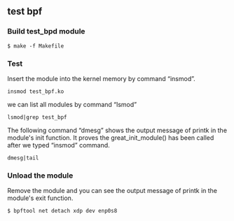 ## test bpf

### Build test_bpd module

```shell
$ make -f Makefile
```
### Test 

Insert the module into the kernel memory by command “insmod”.

```shell
insmod test_bpf.ko
```
we can list all modules by command “lsmod”

```shell
lsmod|grep test_bpf
```
The following command “dmesg” shows the output message of printk in the module's init function.
It proves the great_init_module() has been called after we typed “insmod” command.
```shell
dmesg|tail
```

### Unload the module

Remove the module and you can see the output message of printk in the module's exit function.
```shell
$ bpftool net detach xdp dev enp0s8
```
